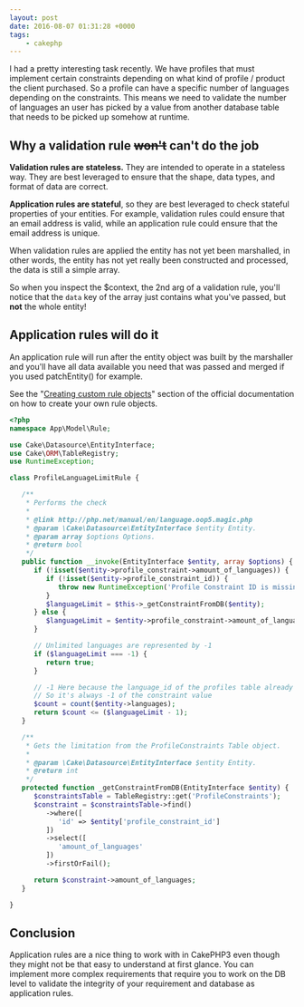 ```yaml
---
layout: post
date: 2016-08-07 01:31:28 +0000
tags: 
    - cakephp
---
```


I had a pretty interesting task recently. We have profiles that must implement certain constraints depending on what kind of profile / product the client purchased. So a profile can have a specific number of languages depending on the constraints. This means we need to validate the number of languages an user has picked by a value from another database table that needs to be picked up somehow at runtime.

## Why a validation rule ~~won't~~ can't do the job

**Validation rules are stateless.** They are intended to operate in a stateless way. They are best leveraged to ensure that the shape, data types, and format of data are correct.

**Application rules are stateful**, so they are best leveraged to check stateful properties of your entities. For example, validation rules could ensure that an email address is valid, while an application rule could ensure that the email address is unique.

When validation rules are applied the entity has not yet been marshalled, in other words, the entity has not yet really been constructed and processed, the data is still a simple array.

So when you inspect the $context, the 2nd arg of a validation rule, you'll notice that the `data` key of the array just contains what you've passed, but **not** the whole entity!

## Application rules will do it

An application rule will run after the entity object was built by the marshaller and you'll have all data available you need that was passed and merged if you used patchEntity() for example.

See the "[Creating custom rule objects](http://book.cakephp.org/3.0/en/orm/validation.html#creating-custom-rule-objects)" section of the official documentation on how to create your own rule objects.

```php
<?php
namespace App\Model\Rule;

use Cake\Datasource\EntityInterface;
use Cake\ORM\TableRegistry;
use RuntimeException;

class ProfileLanguageLimitRule {

   /**
    * Performs the check
    *
    * @link http://php.net/manual/en/language.oop5.magic.php
    * @param \Cake\Datasource\EntityInterface $entity Entity.
    * @param array $options Options.
    * @return bool
    */
   public function __invoke(EntityInterface $entity, array $options) {
      if (!isset($entity->profile_constraint->amount_of_languages)) {
         if (!isset($entity->profile_constraint_id)) {
            throw new RuntimeException('Profile Constraint ID is missing!');
         }
         $languageLimit = $this->_getConstraintFromDB($entity);
      } else {
         $languageLimit = $entity->profile_constraint->amount_of_languages;
      }

      // Unlimited languages are represented by -1
      if ($languageLimit === -1) {
         return true;
      }

      // -1 Here because the language_id of the profiles table already counts as one language
      // So it's always -1 of the constraint value
      $count = count($entity->languages);
      return $count <= ($languageLimit - 1);
   }

   /**
    * Gets the limitation from the ProfileConstraints Table object.
    *
    * @param \Cake\Datasource\EntityInterface $entity Entity.
    * @return int
    */
   protected function _getConstraintFromDB(EntityInterface $entity) {
      $constraintsTable = TableRegistry::get('ProfileConstraints');
      $constraint = $constraintsTable->find()
         ->where([
            'id' => $entity['profile_constraint_id']
         ])
         ->select([
            'amount_of_languages'
         ])
         ->firstOrFail();

      return $constraint->amount_of_languages;
   }

}
```

## Conclusion

Application rules are a nice thing to work with in CakePHP3 even though they might not be that easy to understand at first glance. You can implement more complex requirements that require you to work on the DB level to validate the integrity of your requirement and database as application rules.
